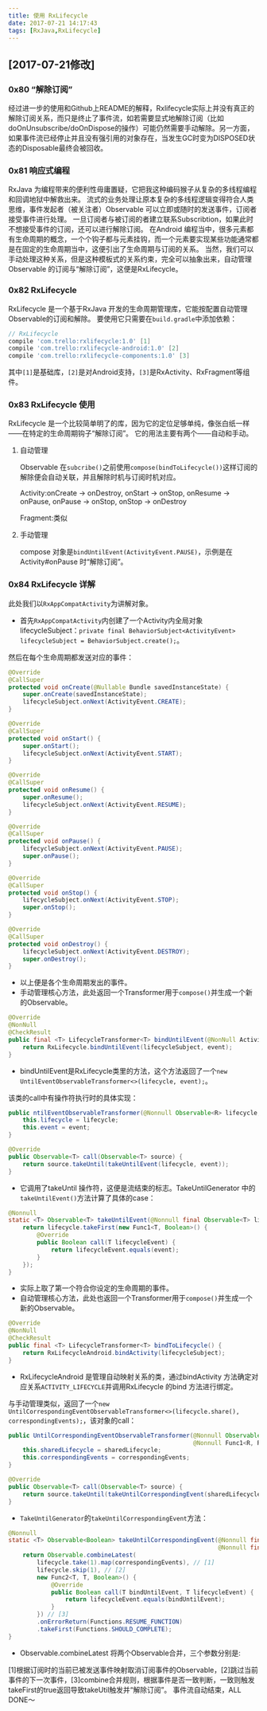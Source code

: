 ```yaml
---
title: 使用 RxLifecycle
date: 2017-07-21 14:17:43
tags: [RxJava,RxLifecycle]
---
```


## [2017-07-21修改]

### 0x80 “解除订阅”

经过进一步的使用和Github上README的解释，Rxlifecycle实际上并没有真正的解除订阅关系，而只是终止了事件流，如若需要显式地解除订阅（比如doOnUnsubscribe/doOnDispose的操作）可能仍然需要手动解除。另一方面，如果事件流已经停止并且没有强引用的对象存在，当发生GC时变为DISPOSED状态的Disposable最终会被回收。

### 0x81 响应式编程

RxJava 为编程带来的便利性毋庸置疑，它把我这种编码猴子从复杂的多线程编程和回调地狱中解救出来。
流式的业务处理让原本复杂的多线程逻辑变得符合人类思维，事件发起者（被关注者）Observable 可以立即或随时的发送事件，订阅者接受事件进行处理。
一旦订阅者与被订阅的者建立联系Subscribtion，如果此时不想接受事件的订阅，还可以进行解除订阅。
在Android 编程当中，很多元素都有生命周期的概念，一个个钩子都与元素挂钩，而一个元素要实现某些功能通常都是在固定的生命周期当中，这便引出了生命周期与订阅的关系。
当然，我们可以手动处理这种关系，但是这种模板式的关系约束，完全可以抽象出来，自动管理Observable 的订阅与“解除订阅”，这便是RxLifecycle。

### 0x82 RxLifecycle

RxLifecycle 是一个基于RxJava 开发的生命周期管理库，它能按配置自动管理Observable的订阅和解除。
要使用它只需要在`build.gradle`中添加依赖：

```Groovy
// RxLifecycle
compile 'com.trello:rxlifecycle:1.0' [1]
compile 'com.trello:rxlifecycle-android:1.0' [2]
compile 'com.trello:rxlifecycle-components:1.0' [3]
```

其中`[1]`是基础库，`[2]`是对Android支持，`[3]`是RxActivity、RxFragment等组件。

### 0x83 RxLifecycle 使用

RxLifecycle 是一个比较简单明了的库，因为它的定位足够单纯，像张白纸一样——在特定的生命周期钩子“解除订阅”。
它的用法主要有两个——自动和手动。

1. 自动管理

    Observable 在`subcribe()`之前使用`compose(bindToLifecycle())`这样订阅的解除便会自动关联，并且解除时机与订阅时机对应。

    Activity:onCreate -> onDestroy, onStart -> onStop, onResume -> onPause, onPause -> onStop, onStop -> onDestroy

    Fragment:类似

1. 手动管理

    compose 对象是`bindUntilEvent(ActivityEvent.PAUSE)`，示例是在Activity#onPause 时“解除订阅”。

### 0x84 RxLifecycle 详解

此处我们以`RxAppCompatActivity`为讲解对象。

* 首先`RxAppCompatActivity`内创建了一个Activity内全局对象lifecycleSubject：`private final BehaviorSubject<ActivityEvent> lifecycleSubject = BehaviorSubject.create();`。

然后在每个生命周期都发送对应的事件：

```Java
@Override
@CallSuper
protected void onCreate(@Nullable Bundle savedInstanceState) {
    super.onCreate(savedInstanceState);
    lifecycleSubject.onNext(ActivityEvent.CREATE);
}

@Override
@CallSuper
protected void onStart() {
    super.onStart();
    lifecycleSubject.onNext(ActivityEvent.START);
}

@Override
@CallSuper
protected void onResume() {
    super.onResume();
    lifecycleSubject.onNext(ActivityEvent.RESUME);
}

@Override
@CallSuper
protected void onPause() {
    lifecycleSubject.onNext(ActivityEvent.PAUSE);
    super.onPause();
}

@Override
@CallSuper
protected void onStop() {
    lifecycleSubject.onNext(ActivityEvent.STOP);
    super.onStop();
}

@Override
@CallSuper
protected void onDestroy() {
    lifecycleSubject.onNext(ActivityEvent.DESTROY);
    super.onDestroy();
}
```

* 以上便是各个生命周期发出的事件。
* 手动管理核心方法，此处返回一个Transformer用于`compose()`并生成一个新的Observable。

```Java
@Override
@NonNull
@CheckResult
public final <T> LifecycleTransformer<T> bindUntilEvent(@NonNull ActivityEvent event) {
    return RxLifecycle.bindUntilEvent(lifecycleSubject, event);
}
```

* bindUntilEvent是RxLifecycle类里的方法，这个方法返回了一个`new UntilEventObservableTransformer<>(lifecycle, event);`。

该类的call中有操作符执行时的具体实现：

```Java
public ntilEventObservableTransformer(@Nonnull Observable<R> lifecycle, @Nonnull R event) {
    this.lifecycle = lifecycle;
    this.event = event;
}

@Override
public Observable<T> call(Observable<T> source) {
    return source.takeUntil(takeUntilEvent(lifecycle, event));
}
```

* 它调用了takeUntil 操作符，这便是流结束的标志。TakeUntilGenerator 中的`takeUntilEvent()`方法计算了具体的case：

```Java
@Nonnull
static <T> Observable<T> takeUntilEvent(@Nonnull final Observable<T> lifecycle, @Nonnull final T event) {
    return lifecycle.takeFirst(new Func1<T, Boolean>() {
        @Override
        public Boolean call(T lifecycleEvent) {
            return lifecycleEvent.equals(event);
        }
    });
}
```

* 实际上取了第一个符合你设定的生命周期的事件。
* 自动管理核心方法，此处也返回一个Transformer用于`compose()`并生成一个新的Observable。

```Java
@Override
@NonNull
@CheckResult
public final <T> LifecycleTransformer<T> bindToLifecycle() {
    return RxLifecycleAndroid.bindActivity(lifecycleSubject);
}
```

* RxLifecycleAndroid 是管理自动映射关系的类，通过bindActivity 方法确定对应关系`ACTIVITY_LIFECYCLE`并调用RxLifecycle 的bind 方法进行绑定。

与手动管理类似，返回了一个`new UntilCorrespondingEventObservableTransformer<>(lifecycle.share(), correspondingEvents);`，该对象的call：

```Java
public UntilCorrespondingEventObservableTransformer(@Nonnull Observable<R> sharedLifecycle,
                                                    @Nonnull Func1<R, R> correspondingEvents) {
    this.sharedLifecycle = sharedLifecycle;
    this.correspondingEvents = correspondingEvents;
}

@Override
public Observable<T> call(Observable<T> source) {
    return source.takeUntil(takeUntilCorrespondingEvent(sharedLifecycle, correspondingEvents));
}
```

* `TakeUntilGenerator`的`takeUntilCorrespondingEvent`方法：

```Java
@Nonnull
static <T> Observable<Boolean> takeUntilCorrespondingEvent(@Nonnull final Observable<T> lifecycle,
                                                           @Nonnull final Func1<T, T> correspondingEvents) {
    return Observable.combineLatest(
        lifecycle.take(1).map(correspondingEvents), // [1]
        lifecycle.skip(1), // [2]
        new Func2<T, T, Boolean>() {
            @Override
            public Boolean call(T bindUntilEvent, T lifecycleEvent) {
                return lifecycleEvent.equals(bindUntilEvent);
            }
        }) // [3]
        .onErrorReturn(Functions.RESUME_FUNCTION)
        .takeFirst(Functions.SHOULD_COMPLETE);
}
```

* Observable.combineLatest 将两个Observable合并，三个参数分别是:

[1]根据订阅时的当前已被发送事件映射取消订阅事件的Observable，[2]跳过当前事件的下一次事件，[3]combine合并规则，根据事件是否一致判断，一致则触发takeFirst的true返回导致takeUtil触发并“解除订阅”。
事件流自动结束，ALL DONE～
